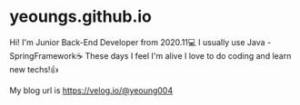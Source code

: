 # yeoungs.github.io
Hi! I'm Junior Back-End Developer from 2020.11💻
I usually use Java - SpringFramework☕
These days I feel I'm alive I love to do coding and learn new techs!👍

My blog url is https://velog.io/@yeoung004
